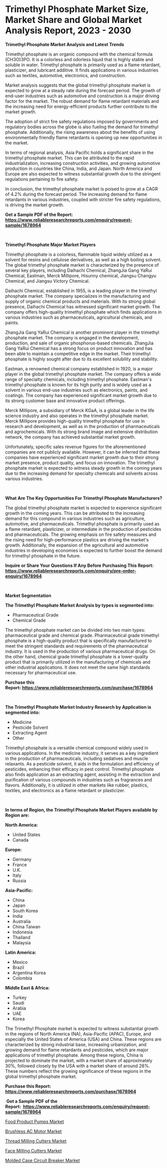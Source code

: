 <p><h1>Trimethyl Phosphate Market Size, Market Share and Global Market Analysis Report, 2023 - 2030</h1></p><p><strong>Trimethyl Phosphate Market Analysis and Latest Trends</strong></p>
<p><p>Trimethyl phosphate is an organic compound with the chemical formula (CH3O)3PO. It is a colorless and odorless liquid that is highly stable and soluble in water. Trimethyl phosphate is primarily used as a flame retardant, plasticizer, and lubricant additive. It finds applications in various industries such as textiles, automotive, electronics, and construction.</p><p>Market analysis suggests that the global trimethyl phosphate market is expected to grow at a steady rate during the forecast period. The growth of end-user industries such as automotive and construction is a major driving factor for the market. The robust demand for flame retardant materials and the increasing need for energy-efficient products further contribute to the market growth.</p><p>The adoption of strict fire safety regulations imposed by governments and regulatory bodies across the globe is also fueling the demand for trimethyl phosphate. Additionally, the rising awareness about the benefits of using environmentally friendly flame retardants is opening up new opportunities in the market.</p><p>In terms of regional analysis, Asia Pacific holds a significant share in the trimethyl phosphate market. This can be attributed to the rapid industrialization, increasing construction activities, and growing automotive production in countries like China, India, and Japan. North America and Europe are also expected to witness substantial growth due to the stringent regulations pertaining to fire safety.</p><p>In conclusion, the trimethyl phosphate market is poised to grow at a CAGR of 4.2% during the forecast period. The increasing demand for flame retardants in various industries, coupled with stricter fire safety regulations, is driving the market growth.</p></p>
<p><strong>Get a Sample PDF of the Report:&nbsp; <a href="https://www.reliableresearchreports.com/enquiry/request-sample/1678964">https://www.reliableresearchreports.com/enquiry/request-sample/1678964</a></strong></p>
<p>&nbsp;</p>
<p><strong>Trimethyl Phosphate Major Market Players</strong></p>
<p><p>Trimethyl phosphate is a colorless, flammable liquid widely utilized as a solvent for resins and cellulose derivatives, as well as a high boiling solvent. The global trimethyl phosphate market is characterized by the presence of several key players, including Daihachi Chemical, ZhangJia Gang YaRui Chemical, Eastman, Merck Millipore, Hisunny chemical, Jiangsu Changyu Chemical, and Jiangsu Victory Chemical.</p><p>Daihachi Chemical, established in 1955, is a leading player in the trimethyl phosphate market. The company specializes in the manufacturing and supply of organic chemical products and materials. With its strong global presence, Daihachi Chemical has witnessed significant market growth. The company offers high-quality trimethyl phosphate which finds applications in various industries such as pharmaceuticals, agricultural chemicals, and paints.</p><p>ZhangJia Gang YaRui Chemical is another prominent player in the trimethyl phosphate market. The company is engaged in the development, production, and sale of organic phosphorus-based chemicals. ZhangJia Gang YaRui Chemical has a strong focus on product innovation and has been able to maintain a competitive edge in the market. Their trimethyl phosphate is highly sought after due to its excellent solubility and stability.</p><p>Eastman, a renowned chemical company established in 1920, is a major player in the global trimethyl phosphate market. The company offers a wide range of specialty chemicals, including trimethyl phosphate. Eastman's trimethyl phosphate is known for its high purity and is widely used as a solvent in various end-use industries such as electronics, paints, and coatings. The company has experienced significant market growth due to its strong customer base and innovative product offerings.</p><p>Merck Millipore, a subsidiary of Merck KGaA, is a global leader in the life science industry and also operates in the trimethyl phosphate market. Merck Millipore provides high-quality trimethyl phosphate for use in research and development, as well as in the production of pharmaceuticals and agrochemicals. With its strong brand image and extensive distribution network, the company has achieved substantial market growth.</p><p>Unfortunately, specific sales revenue figures for the aforementioned companies are not publicly available. However, it can be inferred that these companies have experienced significant market growth due to their strong market presence, product quality, and focus on innovation. The trimethyl phosphate market is expected to witness steady growth in the coming years due to the increasing demand for specialty chemicals and solvents across various industries.</p></p>
<p>&nbsp;</p>
<p><strong>What Are The Key Opportunities For Trimethyl Phosphate Manufacturers?</strong></p>
<p><p>The global trimethyl phosphate market is expected to experience significant growth in the coming years. This can be attributed to the increasing demand for this compound in various industries such as agriculture, automotive, and pharmaceuticals. Trimethyl phosphate is primarily used as a flame retardant, plasticizer, or intermediate in the production of pesticides and pharmaceuticals. The growing emphasis on fire safety measures and the rising need for high-performance plastics are driving the market's growth. Additionally, the expansion of the agricultural and automotive industries in developing economies is expected to further boost the demand for trimethyl phosphate in the future.</p></p>
<p><strong>Inquire or Share Your Questions If Any Before Purchasing This Report: <a href="https://www.reliableresearchreports.com/enquiry/pre-order-enquiry/1678964">https://www.reliableresearchreports.com/enquiry/pre-order-enquiry/1678964</a></strong></p>
<p>&nbsp;</p>
<p><strong>Market Segmentation</strong></p>
<p><strong>The Trimethyl Phosphate Market Analysis by types is segmented into:</strong></p>
<p><ul><li>Pharmaceutical Grade</li><li>Chemical Grade</li></ul></p>
<p><p>The trimethyl phosphate market can be divided into two main types: pharmaceutical grade and chemical grade. Pharmaceutical grade trimethyl phosphate is a high-quality product that is specifically manufactured to meet the stringent standards and requirements of the pharmaceutical industry. It is used in the production of various pharmaceutical drugs. On the other hand, chemical grade trimethyl phosphate is a lower-quality product that is primarily utilized in the manufacturing of chemicals and other industrial applications. It does not meet the same high standards necessary for pharmaceutical use.</p></p>
<p><strong>Purchase this Report:&nbsp;<a href="https://www.reliableresearchreports.com/purchase/1678964">https://www.reliableresearchreports.com/purchase/1678964</a></strong></p>
<p>&nbsp;</p>
<p><strong>The Trimethyl Phosphate Market Industry Research by Application is segmented into:</strong></p>
<p><ul><li>Medicine</li><li>Pesticide Solvent</li><li>Extracting Agent</li><li>Other</li></ul></p>
<p><p>Trimethyl phosphate is a versatile chemical compound widely used in various applications. In the medicine industry, it serves as a key ingredient in the production of pharmaceuticals, including sedatives and muscle relaxants. As a pesticide solvent, it aids in the formulation and efficiency of pesticides, enhancing their efficacy in pest control. Trimethyl phosphate also finds application as an extracting agent, assisting in the extraction and purification of various compounds in industries such as fragrances and flavors. Additionally, it is utilized in other markets like rubber, plastics, textiles, and electronics as a flame retardant or plasticizer.</p></p>
<p>&nbsp;</p>
<p><strong>In terms of Region, the Trimethyl Phosphate Market Players available by Region are:</strong></p>
<p>
    <p> <strong> North America: </strong>
        <ul>
            <li>United States</li>
            <li>Canada</li>
        </ul>
        </p> 
    <p> <strong> Europe: </strong>
        <ul>
            <li>Germany</li>
            <li>France</li>
            <li>U.K.</li>
            <li>Italy</li>
            <li>Russia</li>
        </ul>
        </p> 
    <p> <strong> Asia-Pacific: </strong>
        <ul>
            <li>China</li>
            <li>Japan</li>
            <li>South Korea</li>
            <li>India</li>
            <li>Australia</li>
            <li>China Taiwan</li>
            <li>Indonesia</li>
            <li>Thailand</li>
            <li>Malaysia</li>
        </ul>
        </p> 
    <p> <strong> Latin America: </strong>
        <ul>
            <li>Mexico</li>
            <li>Brazil</li>
            <li>Argentina Korea</li>
            <li>Colombia</li>
        </ul>
        </p> 
    <p> <strong> Middle East & Africa: </strong>
        <ul>
            <li>Turkey</li>
            <li>Saudi</li>
            <li>Arabia</li>
            <li>UAE</li>
            <li>Korea</li>
        </ul>
    </p>
    </p>
<p><p>The Trimethyl Phosphate market is expected to witness substantial growth in the regions of North America (NA), Asia-Pacific (APAC), Europe, and especially the United States of America (USA) and China. These regions are characterized by strong industrial base, increasing urbanization, and growing demand for flame retardants and pesticides, which are major applications of trimethyl phosphate. Among these regions, China is projected to dominate the market, with a market share of approximately 30%, followed closely by the USA with a market share of around 28%. These numbers reflect the growing significance of these regions in the global trimethyl phosphate market.</p></p>
<p><strong>Purchase this Report: <a href="https://www.reliableresearchreports.com/purchase/1678964">https://www.reliableresearchreports.com/purchase/1678964</a></strong></p>
<p>&nbsp;<strong>Get a Sample PDF of the Report:&nbsp;&nbsp;<a href="https://www.reliableresearchreports.com/enquiry/request-sample/1678964">https://www.reliableresearchreports.com/enquiry/request-sample/1678964</a></strong></p>
<p><strong></strong></p>
<p><p><a href="https://medium.com/@christinascott1938/food-product-pumps-market-comprehensive-assessment-by-type-application-and-geography-4fb8909316d7">Food Product Pumps Market</a></p><p><a href="https://medium.com/@krish.reportprime/brushless-ac-motor-market-trends-and-market-analysis-forecasted-for-period-2023-2030-fc48b76b1268">Brushless AC Motor Market</a></p><p><a href="https://medium.com/@emilywest91/thread-milling-cutters-market-insight-market-trends-growth-forecasted-from-2023-to-2030-26bcaf975cea">Thread Milling Cutters Market</a></p><p><a href="https://medium.com/@joycelucas56/face-milling-cutters-market-insight-market-trends-growth-forecasted-from-2023-to-2030-ff7ed70c0049">Face Milling Cutters Market</a></p><p><a href="https://medium.com/@laurenbrown1918/molded-case-circuit-breaker-market-insights-into-market-cagr-market-trends-and-growth-strategies-57d49a87d36a">Molded Case Circuit Breaker Market</a></p></p>